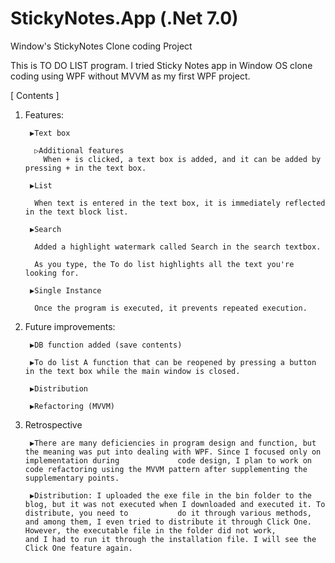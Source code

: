 # StickyNotes.App (.Net 7.0)
Window's StickyNotes Clone coding Project

This is TO DO LIST program. I tried Sticky Notes app in Window OS clone coding using WPF without MVVM as my first WPF project.

 
[ Contents ]

1. Features:

        ▶Text box
      
         ▷Additional features
           When + is clicked, a text box is added, and it can be added by pressing + in the text box.
      
        ▶List
      
         When text is entered in the text box, it is immediately reflected in the text block list.
      
        ▶Search
      
         Added a highlight watermark called Search in the search textbox.
      
         As you type, the To do list highlights all the text you're looking for.
      
        ▶Single Instance
      
         Once the program is executed, it prevents repeated execution.

 

2. Future improvements:

        ▶DB function added (save contents)
        
        ▶To do list A function that can be reopened by pressing a button in the text box while the main window is closed.
        
        ▶Distribution
        
        ▶Refactoring (MVVM)

 

3. Retrospective

        ▶There are many deficiencies in program design and function, but the meaning was put into dealing with WPF. Since I focused only on implementation during             code design, I plan to work on code refactoring using the MVVM pattern after supplementing the supplementary points.
        
        ▶Distribution: I uploaded the exe file in the bin folder to the blog, but it was not executed when I downloaded and executed it. To distribute, you need to           do it through various methods, and among them, I even tried to distribute it through Click One. However, the executable file in the folder did not work,             and I had to run it through the installation file. I will see the Click One feature again.
